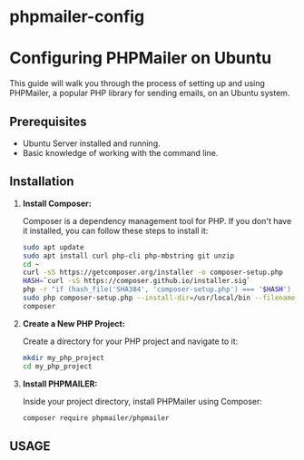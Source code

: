 # phpmailer-config

# Configuring PHPMailer on Ubuntu

This guide will walk you through the process of setting up and using PHPMailer, a popular PHP library for sending emails, on an Ubuntu system.

## Prerequisites

- Ubuntu Server installed and running.
- Basic knowledge of working with the command line.

## Installation

1. **Install Composer:**

   Composer is a dependency management tool for PHP. If you don't have it installed, you can follow these steps to install it:

   ```bash
   sudo apt update
   sudo apt install curl php-cli php-mbstring git unzip
   cd ~
   curl -sS https://getcomposer.org/installer -o composer-setup.php
   HASH=`curl -sS https://composer.github.io/installer.sig`
   php -r "if (hash_file('SHA384', 'composer-setup.php') === '$HASH') { echo 'Installer verified'; } else { echo 'Installer corrupt'; unlink('composer-setup.php'); } echo PHP_EOL;"
   sudo php composer-setup.php --install-dir=/usr/local/bin --filename=composer
   composer

2. **Create a New PHP Project:**

    Create a directory for your PHP project and navigate to it:
    ```bash
    mkdir my_php_project
    cd my_php_project

3. **Install PHPMAILER:**

    Inside your project directory, install PHPMailer using Composer:
    ```bash
    composer require phpmailer/phpmailer

## USAGE
